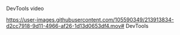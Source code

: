 DevTools video

https://user-images.githubusercontent.com/105590349/213913834-d2cc7918-9d11-4966-af26-1d13d0653df4.mov# DevTools
